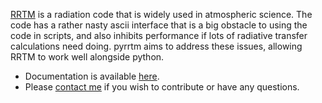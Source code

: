 

[RRTM](http://rtweb.aer.com/rrtm_frame.html) is a radiation code that is widely used in atmospheric science. The code has a rather nasty ascii interface that is a big obstacle to using the code in scripts, and also inhibits performance if lots of radiative transfer calculations need doing. pyrrtm aims to address these issues, allowing RRTM to work well alongside python.

- Documentation is available [here](http://pyrrtm.flannaghan.com).
- Please [contact me](mailto:tomflannaghan@gmail.com) if you wish to contribute or have any questions.
